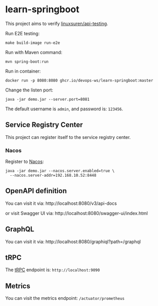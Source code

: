 # learn-springboot
This project aims to verify [linuxsuren/api-testing](https://github.com/LinuxSuRen/api-testing).

Run E2E testing:

```shell
make build-image run-e2e
```

Run with Maven command:

```shell
mvn spring-boot:run
```

Run in container:

```shell
docker run -p 8080:8080 ghcr.io/devops-ws/learn-springboot:master
```

Change the listen port:
```shell
java -jar demo.jar --server.port=8081
```

The default username is `admin`, and password is: `123456`.

## Service Registry Center

This project can register itself to the service registry center.

### Nacos

Register to [Nacos](https://github.com/alibaba/nacos):

```shell
java -jar demo.jar --nacos.server.enabled=true \
  --nacos.server-addr=192.168.10.52:8448
```

## OpenAPI definition
You can visit it via: http://localhost:8080/v3/api-docs

or visit Swagger UI via: http://localhost:8080/swagger-ui/index.html

## GraphQL
You can visit it via: http://localhost:8080/graphiql?path=/graphql

## tRPC
The [tRPC](https://github.com/trpc-group/trpc-java) endpoint is: `http://localhost:9090`

## Metrics
You can visit the metrics endpoint: `/actuator/prometheus`
